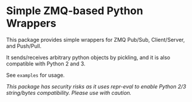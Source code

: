# Simple ZMQ-based Python Wrappers

This package provides simple wrappers for ZMQ Pub/Sub, Client/Server, and Push/Pull.

It sends/receives arbitrary python objects by pickling, and it is also compatible with Python 2 and 3.

See `examples` for usage.

*This package has security risks as it uses repr-eval to enable Python 2/3 string/bytes compatibility. Please use with caution.*